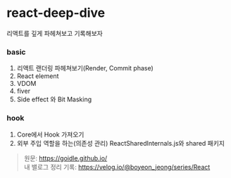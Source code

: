 # react-deep-dive
리액트를 깊게 파헤쳐보고 기록해보자


### basic
01. 리액트 랜더링 파헤쳐보기(Render, Commit phase)
02. React element 
03. VDOM
04. fiver
05. Side effect 와 Bit Masking

### hook
01. Core에서 Hook 가져오기
02. 외부 주입 역할을 하는(의존성 관리) ReactSharedInternals.js와 shared 패키지 

> 원문: https://goidle.github.io/ <br/>
> 내 밸로그 정리 기록: https://velog.io/@boyeon_jeong/series/React
